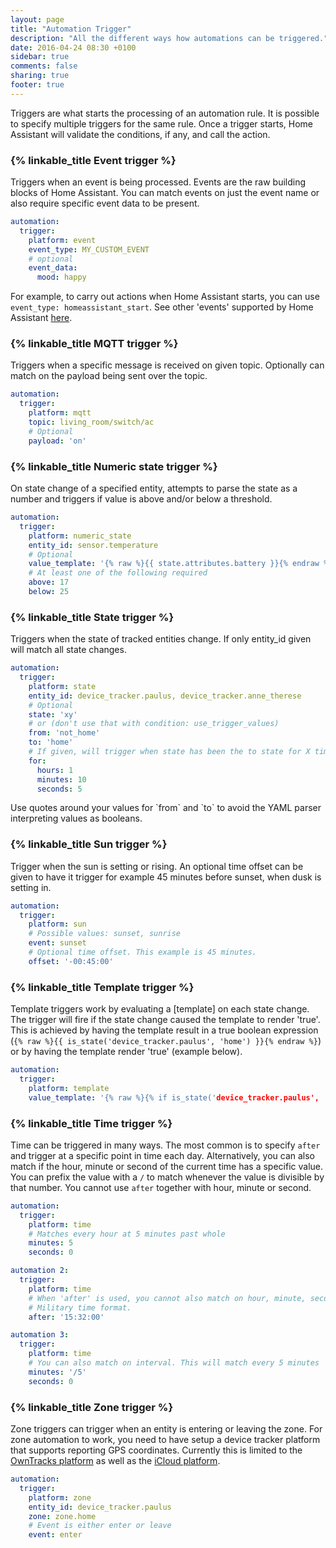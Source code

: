 ```yaml
---
layout: page
title: "Automation Trigger"
description: "All the different ways how automations can be triggered."
date: 2016-04-24 08:30 +0100
sidebar: true
comments: false
sharing: true
footer: true
---
```


Triggers are what starts the processing of an automation rule. It is possible to specify multiple triggers for the same rule. Once a trigger starts, Home Assistant will validate the conditions, if any, and call the action.

### {% linkable_title Event trigger %}
Triggers when an event is being processed. Events are the raw building blocks of Home Assistant. You can match events on just the event name or also require specific event data to be present.

```yaml
automation:
  trigger:
    platform: event
    event_type: MY_CUSTOM_EVENT
    # optional
    event_data:
      mood: happy
```
For example, to carry out actions when Home Assistant starts, you can use `event_type: homeassistant_start`. See other 'events' supported by Home Assistant [here](https://home-assistant.io/topics/events/).

### {% linkable_title MQTT trigger %}
Triggers when a specific message is received on given topic. Optionally can match on the payload being sent over the topic.

```yaml
automation:
  trigger:
    platform: mqtt
    topic: living_room/switch/ac
    # Optional
    payload: 'on'
```

### {% linkable_title Numeric state trigger %}
On state change of a specified entity, attempts to parse the state as a number and triggers if value is above and/or below a threshold.

```yaml
automation:
  trigger:
    platform: numeric_state
    entity_id: sensor.temperature
    # Optional
    value_template: '{% raw %}{{ state.attributes.battery }}{% endraw %}'
    # At least one of the following required
    above: 17
    below: 25
```

### {% linkable_title State trigger %}

Triggers when the state of tracked entities change. If only entity_id given will match all state changes.

```yaml
automation:
  trigger:
    platform: state
    entity_id: device_tracker.paulus, device_tracker.anne_therese
    # Optional 
    state: 'xy'
    # or (don't use that with condition: use_trigger_values)
    from: 'not_home'
    to: 'home'
    # If given, will trigger when state has been the to state for X time.
    for:
      hours: 1
      minutes: 10
      seconds: 5
```

<p class='note warning'>
  Use quotes around your values for `from` and `to` to avoid the YAML parser interpreting values as booleans.
</p>

### {% linkable_title Sun trigger %}
Trigger when the sun is setting or rising. An optional time offset can be given to have it trigger for example 45 minutes before sunset, when dusk is setting in.

```yaml
automation:
  trigger:
    platform: sun
    # Possible values: sunset, sunrise
    event: sunset
    # Optional time offset. This example is 45 minutes.
    offset: '-00:45:00'
```

### {% linkable_title Template trigger %}

Template triggers work by evaluating a [template] on each state change. The trigger will fire if the state change caused the template to render 'true'. This is achieved by having the template result in a true boolean expression (`{% raw %}{{ is_state('device_tracker.paulus', 'home') }}{% endraw %}`) or by having the template render 'true' (example below).

```yaml
automation:
  trigger:
    platform: template
    value_template: '{% raw %}{% if is_state('device_tracker.paulus', 'home') %}true{% endif %}{% endraw %}'
```

### {% linkable_title Time trigger %}

Time can be triggered in many ways. The most common is to specify `after` and trigger at a specific point in time each day. Alternatively, you can also match if the hour, minute or second of the current time has a specific value. You can prefix the value with a `/` to match whenever the value is divisible by that number. You cannot use `after` together with hour, minute or second.

```yaml
automation:
  trigger:
    platform: time
    # Matches every hour at 5 minutes past whole
    minutes: 5
    seconds: 0

automation 2:
  trigger:
    platform: time
    # When 'after' is used, you cannot also match on hour, minute, seconds.
    # Military time format.
    after: '15:32:00'

automation 3:
  trigger:
    platform: time
    # You can also match on interval. This will match every 5 minutes
    minutes: '/5'
    seconds: 0
```

### {% linkable_title Zone trigger %}

Zone triggers can trigger when an entity is entering or leaving the zone. For zone automation to work, you need to have setup a device tracker platform that supports reporting GPS coordinates. Currently this is limited to the [OwnTracks platform](/components/device_tracker.owntracks/) as well as the [iCloud platform](/components/device_tracker.icloud/).

```yaml
automation:
  trigger:
    platform: zone
    entity_id: device_tracker.paulus
    zone: zone.home
    # Event is either enter or leave
    event: enter
```
